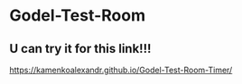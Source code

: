 # Godel-Test-Room
## U can try it for this link!!!
https://kamenkoalexandr.github.io/Godel-Test-Room-Timer/
